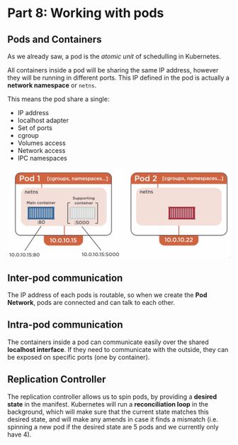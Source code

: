 # Part 8: Working with pods

## Pods and Containers

As we already saw, a pod is the _atomic unit_ of schedulling in Kubernetes.

All containers inside a pod will be sharing the same IP address, however they will be running in different ports. This IP defined in the pod is actually a __network namespace__ or `netns`.

This means the pod share a single:
- IP address
- localhost adapter
- Set of ports
- cgroup
- Volumes access
- Network access
- IPC namespaces

![Pod and Containers](./images/pod-and-containers.png)
<br/>

## Inter-pod communication

The IP address of each pods is routable, so when we create the __Pod Network__, pods are connected and can talk to each other.
<br/>

## Intra-pod communication

The containers inside a pod can communicate easily over the shared __localhost interface__. If they need to communicate with the outside, they can be exposed on specific ports (one by container). 
<br/>

## Replication Controller

The replication controller allows us to spin pods, by providing a __desired state__ in the manifest.
Kubernetes will run a __reconciliation loop__ in the background, which will make sure that the current state matches this desired state, and will make any amends in case it finds a mismatch (i.e. spinning a new pod if the desired state are 5 pods and we currently only have 4).
